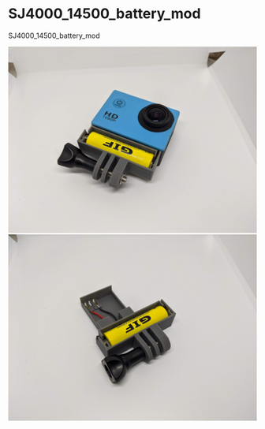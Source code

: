 # SJ4000_14500_battery_mod
SJ4000_14500_battery_mod

![alt text](https://github.com/facelessloser/SJ4000_14500_battery_mod/blob/master/IMG_20200510_134533.jpg?raw=true)
![alt text](https://github.com/facelessloser/SJ4000_14500_battery_mod/blob/master/IMG_20200510_134545.jpg?raw=true)
